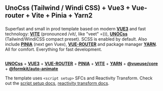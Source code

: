 ## UnoCss (Tailwind / Windi CSS) + Vue3 + Vue-router + Vite + Pinia + Yarn2
###

Superfast and small in prod template based on modern [**VUE3**](https://vuejs.org/) and fast technology: [**VITE**](https://vitejs.dev/guide/) (pronounced /vit/, like "veet" =))), [**UNOCss**](https://uno.antfu.me/?s=guide:preset-uno) (Tailwind/WindiCSS compact preset). SCSS is enabled by default. Also include [**PINIA**](https://pinia.vuejs.org/introduction.html) (next gen Vuex), [**VUE-ROUTER**](https://router.vuejs.org/guide/) and package manager [**YARN**](https://classic.yarnpkg.com/en/docs/getting-started). All for comfort. Everything for fast development.

##
[**UNOCss**](https://uno.antfu.me/?s=guide:preset-uno) +
[**VUE3**](https://vuejs.org/) +
[**VUE-ROUTER**](https://router.vuejs.org/guide/) +
[**PINIA**](https://pinia.vuejs.org/introduction.html) +
[**VITE**](https://vitejs.dev/guide/) +
[**YARN**](https://classic.yarnpkg.com/en/docs/getting-started) +
[**@vueuse/core**](https://vueuse.org/guide/) +
[**@formkit/auto-animate**](https://auto-animate.formkit.com/#usage-vue)

The template uses `<script setup>` SFCs and Reactivity Transform.
Check out the [script setup docs](https://v3.vuejs.org/api/sfc-script-setup.html#sfc-script-setup), [reactivity transform docs](https://vuejs.org/guide/extras/reactivity-transform.html#reactivity-transform).
